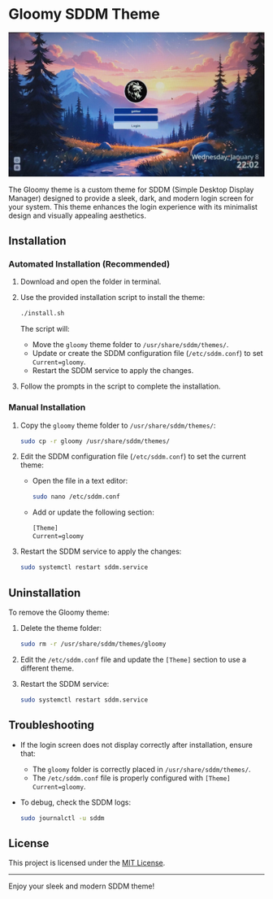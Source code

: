 # Gloomy SDDM Theme

<div align="center">
<img src="assets/preview.jpg" alt="Kawaii GRUB Theme">
</div>

The Gloomy theme is a custom theme for SDDM (Simple Desktop Display Manager) designed to provide a sleek, dark, and modern login screen for your system. This theme enhances the login experience with its minimalist design and visually appealing aesthetics.

## Installation

### Automated Installation (Recommended)
1. Download and open the folder in terminal.
2. Use the provided installation script to install the theme:
   ```bash
   ./install.sh
   ```
   The script will:
   - Move the `gloomy` theme folder to `/usr/share/sddm/themes/`.
   - Update or create the SDDM configuration file (`/etc/sddm.conf`) to set `Current=gloomy`.
   - Restart the SDDM service to apply the changes.

3. Follow the prompts in the script to complete the installation.

### Manual Installation
1. Copy the `gloomy` theme folder to `/usr/share/sddm/themes/`:
   ```bash
   sudo cp -r gloomy /usr/share/sddm/themes/
   ```

2. Edit the SDDM configuration file (`/etc/sddm.conf`) to set the current theme:
   - Open the file in a text editor:
     ```bash
     sudo nano /etc/sddm.conf
     ```
   - Add or update the following section:
     ```
     [Theme]
     Current=gloomy
     ```

3. Restart the SDDM service to apply the changes:
   ```bash
   sudo systemctl restart sddm.service
   ```

## Uninstallation
To remove the Gloomy theme:
1. Delete the theme folder:
   ```bash
   sudo rm -r /usr/share/sddm/themes/gloomy
   ```

2. Edit the `/etc/sddm.conf` file and update the `[Theme]` section to use a different theme.

3. Restart the SDDM service:
   ```bash
   sudo systemctl restart sddm.service
   ```

## Troubleshooting
- If the login screen does not display correctly after installation, ensure that:
  - The `gloomy` folder is correctly placed in `/usr/share/sddm/themes/`.
  - The `/etc/sddm.conf` file is properly configured with `[Theme] Current=gloomy`.

- To debug, check the SDDM logs:
  ```bash
  sudo journalctl -u sddm
  ```

## License
This project is licensed under the [MIT License](LICENSE).

--- 

Enjoy your sleek and modern SDDM theme!
